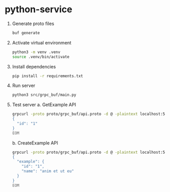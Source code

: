 # python-service

1. Generate proto files

    ```bash
    buf generate
    ```

2. Activate virtual environment

    ```bash
    python3 -m venv .venv
    source .venv/bin/activate
    ```

3. Install dependencies

    ```bash
    pip install -r requirements.txt
    ```

4. Run server

    ```bash
    python3 src/grpc_buf/main.py
    ```

5. Test server
    a. GetExample API

    ```bash
    grpcurl -proto proto/grpc_buf/api.proto -d @ -plaintext localhost:50051 grpc_buf.ExampleApi.GetExample <<EOM
    {
      "id": "1"
    }
    EOM
    ```

    b. CreateExample API

    ```bash
    grpcurl -proto proto/grpc_buf/api.proto -d @ -plaintext localhost:50051 grpc_buf.ExampleApi.CreateExample <<EOM
    {
      "example": {
        "id": "1",
        "name": "anim et ut eu"
      }
    }
    EOM
    ```
